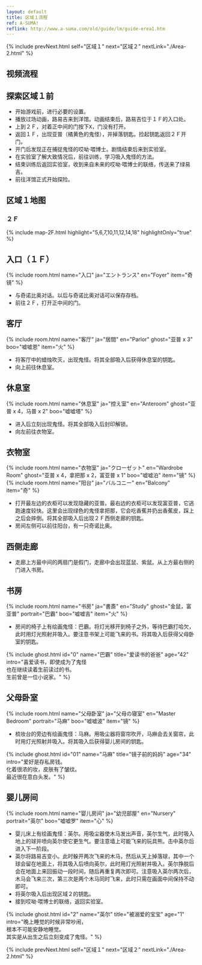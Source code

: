 ```yaml
---
layout: default
title: 区域１流程
ref: A-SUMA!
reflink: http://www.a-suma.com/old/guide/lm/guide-erea1.htm
---
```

{% include prevNext.html self="区域１" next="区域２" nextLink="./Area-2.html" %}

## 视频流程
<div class="bilibiliBox" data-aid="45332875" data-page="1"></div>

<div class="bilibiliBox" data-aid="46471402" data-page="1"></div>

## 探索区域１前
* 开始游戏前，进行必要的设置。
* 播放过场动画，路易吉来到洋馆。动画结束后，路易吉位于１Ｆ的入口处。
* 上到２Ｆ，对着正中间的门按下<kbd>X</kbd>，门没有打开。
* 返回１Ｆ，出现亚普（橘黄色的鬼怪），并掉落钥匙。捡起钥匙返回２Ｆ开门。
* 开门后发现正在捕捉鬼怪的哎呦·喂博士。剧情结束后来到实验室。
* 在实验室了解大致情况后，前往训练，学习吸入鬼怪的方法。
* 结束训练后返回实验室，收到来自未来的哎呦·喂博士的联络，传送来了绿易吉。
* 前往洋馆正式开始探险。

## 区域１地图
### ２Ｆ
{% include map-2F.html highlight="5,6,7,10,11,12,14,18" highlightOnly="true" %}

## 入口（１Ｆ）
{% include room.html name="入口" ja="エントランス" en="Foyer" item="奇镜" %}

* 与奇诺比奥对话。以后与奇诺比奥对话可以保存存档。
* 前往２Ｆ，打开正中间的门。

## 客厅
{% include room.html name="客厅" ja="居間" en="Parlor" ghost="亚普 x 3" boo="嘘嘘恩" item="火" %}

* 将客厅中的蜡烛吹灭，出现鬼怪。将其全部吸入后获得休息室的钥匙。
* 向上前往休息室。

## 休息室
{% include room.html name="休息室" ja="控え室" en="Anteroom" ghost="亚普 x 4，马普 x 2" boo="嘘嘘塔" %}

* 进入后立刻出现鬼怪。将其全部吸入后封印解锁。
* 向左前往衣物室。

## 衣物室
{% include room.html name="衣物室" ja="クローゼット" en="Wardrobe Room" ghost="亚普 x 4，拿把那 x 2，富亚普 x 1" boo="嘘嘘泊" item="镜" %}
{% include room.html name="阳台" ja="バルコニー" en="Balcony" item="奇" %}

* 打开最左边的衣柜可以发现隐藏的亚普。最右边的衣柜可以发现富亚普，它逃跑速度较快。这里会出现绿色的鬼怪拿把那，它会吃香蕉并扔出香蕉皮，踩上之后会摔倒。将其全部吸入后出现２Ｆ西侧走廊的钥匙。
* 房间左侧可以前往阳台，有一只奇诺比奥。

## 西侧走廊
* 走廊上方最中间的两扇门是假门，走廊中会出现蓝鼠、紫鼠。从上方最右侧的门进入书房。

## 书房
{% include room.html name="书房" ja="書斎" en="Study" ghost="金鼠，富亚普" portrait="巴霸" boo="嘘嘘吉" item="火" %}

* 房间的椅子上有绘画鬼怪：巴霸。将灯光移开到椅子之外，等待巴霸打哈欠，此时用灯光照射并吸入。要注意书架上可能飞来的书。将其吸入后获得父母卧室的钥匙。

{% include ghost.html id="0" name="巴霸" title="爱读书的爸爸" age="42" intro="喜爱读书，即使成为了鬼怪<br>也在继续读着生前读过的书。<br>生前曾是一位小说家。" %}

## 父母卧室
{% include room.html name="父母卧室" ja="父母の寝室" en="Master Bedroom" portrait="马麻" boo="嘘嘘波" item="镜" %}

* 梳妆台的旁边有绘画鬼怪：马麻。用吸尘器将窗帘吹开，马麻会去关窗帘，此时用灯光照射并吸入。将其吸入后获得婴儿房间的钥匙。

{% include ghost.html id="01" name="马麻" title="镜子前的妈妈" age="34" intro="爱好是存私房钱。<br>化着很浓的妆，皮肤有了皱纹。<br>最近很在意白头发。" %}

## 婴儿房间
{% include room.html name="婴儿房间" ja="幼児部屋" en="Nursery" portrait="英尔" boo="嘘嘘罗" item="心" %}

* 婴儿床上有绘画鬼怪：英尔。用吸尘器使木马发出声音，英尔生气，此时吸入地上的球并喷向英尔使它更生气。要注意墙上可能飞来的玩具熊。击中英尔后进入下一阶段。
* 英尔将路易吉变小。此时躲开两次飞来的木马，然后从天上掉落球，其中一个球会留在地面上，将其吸入后喷向英尔，此时用灯光照射并吸入。英尔挣脱后会在地面上来回振动一段时间，随后再重复两次即可。注意吸入英尔两次后，木马会飞来三次，第三次是两个木马同时飞来，此时只需在画面中间保持不动即可。
* 将英尔吸入后出现区域２的钥匙。
* 接到哎呦·喂博士的联络，返回实验室。

{% include ghost.html id="2" name="英尔" title="被溺爱的宝宝" age="1" intro="晚上睡觉的时候非常吵闹，<br>根本不可能安静地睡觉。<br>其实是从出生之后立刻变成了鬼怪。" %}

{% include prevNext.html self="区域１" next="区域２" nextLink="./Area-2.html" %}